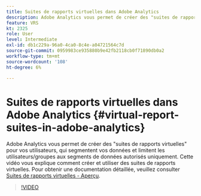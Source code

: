 ```yaml
---
title: Suites de rapports virtuelles dans Adobe Analytics
description: Adobe Analytics vous permet de créer des "suites de rapports virtuelles" pour vos utilisateurs, qui segmentent vos données et limitent les utilisateurs/groupes aux segments de données autorisés uniquement. Cette vidéo vous explique comment créer et utiliser des suites de rapports virtuelles.
feature: VRS
kt: 2325
role: User
level: Intermediate
exl-id: db1c229a-96a0-4ca0-8c4e-a04721564c7d
source-git-commit: 0959983ce935880b9e42fb2118cb0f71890db0a2
workflow-type: tm+mt
source-wordcount: '108'
ht-degree: 6%

---
```


# Suites de rapports virtuelles dans Adobe Analytics {#virtual-report-suites-in-adobe-analytics}

Adobe Analytics vous permet de créer des &quot;suites de rapports virtuelles&quot; pour vos utilisateurs, qui segmentent vos données et limitent les utilisateurs/groupes aux segments de données autorisés uniquement. Cette vidéo vous explique comment créer et utiliser des suites de rapports virtuelles. Pour obtenir une documentation détaillée, veuillez consulter [Suites de rapports virtuelles - Aperçu](https://experienceleague.adobe.com/docs/analytics/components/virtual-report-suites/vrs-about.html?lang=fr).

>[!VIDEO](https://video.tv.adobe.com/v/25412/?quality=12&learn=on)
